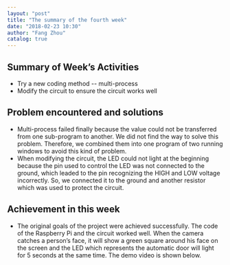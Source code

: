 ```yaml
---
layout: "post"
title: "The summary of the fourth week"
date: "2018-02-23 10:30"
author: "Fang Zhou"
catalog: true
---
```

## Summary of Week’s Activities
- Try a new coding method -- multi-process
- Modify the circuit to ensure the circuit works well
 
## Problem encountered and solutions
- Multi-process failed finally because the value could not be transferred 
from one sub-program to another. We did not find the way to solve this 
problem. Therefore, we combined them into one program of two running windows 
to avoid this kind of problem. 
- When modifying the circuit, the LED could not light at the beginning because 
the pin used to control the LED was not connected to the ground, which leaded 
to the pin recognizing the HIGH and LOW voltage incorrectly. So, we connected 
it to the ground and another resistor which was used to protect the circuit.
 
## Achievement in this week
- The original goals of the project were achieved successfully. The code of 
the Raspberry Pi and the circuit worked well. When the camera catches a person’s face, 
it will show a green square around his face on the screen and the LED which represents 
the automatic door will light for 5 seconds at the same time. The demo video is shown below.
